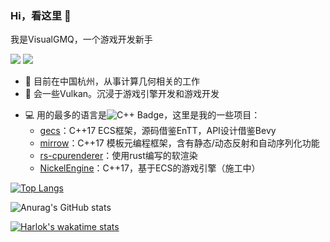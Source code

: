 ### Hi，看这里 👋

我是VisualGMQ，一个游戏开发新手

<a href="https://space.bilibili.com/256768793"><img src="https://img.shields.io/badge/Bilibili-B站-ff69b4" /></a> 
<a href="https://visualgmq.github.io/"><img src="https://img.shields.io/badge/Website-博客-blue" /></a>

- 🔭 目前在中国杭州，从事计算几何相关的工作
- 🌱 会一些Vulkan。沉浸于游戏引擎开发和游戏开发
<!-- - 🌱 正在编写[Grogue](https://github.com/VisualGMQ/grogue)，一个Roguelite游戏。[在线试玩Web版！](https://visualgmq.github.io/projects/grogue-demo/grogue.html)，每周日更新！ -->

- 💻 用的最多的语言是![C++ Badge](https://img.shields.io/badge/C%2B%2B-00599C?logo=cplusplus&logoColor=fff&style=flat)，这里是我的一些项目：
  - [gecs](https://github.com/VisualGMQ/gecs)：C++17 ECS框架，源码借鉴EnTT，API设计借鉴Bevy
  - [mirrow](https://github.com/VisualGMQ/mirrow)：C++17 模板元编程框架，含有静态/动态反射和自动序列化功能
  - [rs-cpurenderer](https://github.com/VisualGMQ/rs-cpurenderer)：使用rust编写的软渲染
  - [NickelEngine](https://github.com/VisualGMQ/NickelEngine)：C++17，基于ECS的游戏引擎（施工中）

[![Top Langs](https://github-readme-stats.vercel.app/api/top-langs/?username=VisualGMQ&layout=compact&hide=html,javascript,c)](https://github.com/anuraghazra/github-readme-stats)

![Anurag's GitHub stats](https://github-readme-stats.vercel.app/api?username=VisualGMQ&layout=compact)

<!--[![wakatime](https://wakatime.com/badge/user/7e7c9b8c-f1a2-45d5-a175-922086f27157.svg)](https://wakatime.com/@7e7c9b8c-f1a2-45d5-a175-922086f27157)-->

[![Harlok's wakatime stats](https://github-readme-stats.vercel.app/api/wakatime?username=@VisualGMQ)](https://github.com/anuraghazra/github-readme-stats)
